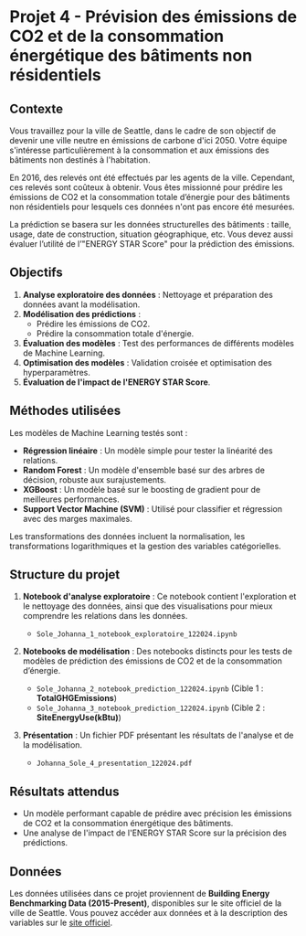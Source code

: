 # Projet 4 - Prévision des émissions de CO2 et de la consommation énergétique des bâtiments non résidentiels

## Contexte

Vous travaillez pour la ville de Seattle, dans le cadre de son objectif de devenir une ville neutre en émissions de carbone d'ici 2050. Votre équipe s'intéresse particulièrement à la consommation et aux émissions des bâtiments non destinés à l'habitation.

En 2016, des relevés ont été effectués par les agents de la ville. Cependant, ces relevés sont coûteux à obtenir. Vous êtes missionné pour prédire les émissions de CO2 et la consommation totale d’énergie pour des bâtiments non résidentiels pour lesquels ces données n'ont pas encore été mesurées. 

La prédiction se basera sur les données structurelles des bâtiments : taille, usage, date de construction, situation géographique, etc. Vous devez aussi évaluer l’utilité de l’"ENERGY STAR Score" pour la prédiction des émissions.

## Objectifs

1. **Analyse exploratoire des données** : Nettoyage et préparation des données avant la modélisation.
2. **Modélisation des prédictions** :
   - Prédire les émissions de CO2.
   - Prédire la consommation totale d'énergie.
3. **Évaluation des modèles** : Test des performances de différents modèles de Machine Learning.
4. **Optimisation des modèles** : Validation croisée et optimisation des hyperparamètres.
5. **Évaluation de l'impact de l'ENERGY STAR Score**.

## Méthodes utilisées

Les modèles de Machine Learning testés sont :

- **Régression linéaire** : Un modèle simple pour tester la linéarité des relations.
- **Random Forest** : Un modèle d'ensemble basé sur des arbres de décision, robuste aux surajustements.
- **XGBoost** : Un modèle basé sur le boosting de gradient pour de meilleures performances.
- **Support Vector Machine (SVM)** : Utilisé pour classifier et régression avec des marges maximales.

Les transformations des données incluent la normalisation, les transformations logarithmiques et la gestion des variables catégorielles.

## Structure du projet

1. **Notebook d'analyse exploratoire** : Ce notebook contient l'exploration et le nettoyage des données, ainsi que des visualisations pour mieux comprendre les relations dans les données.
   - `Sole_Johanna_1_notebook_exploratoire_122024.ipynb`
   
2. **Notebooks de modélisation** : Des notebooks distincts pour les tests de modèles de prédiction des émissions de CO2 et de la consommation d’énergie.
   - `Sole_Johanna_2_notebook_prediction_122024.ipynb` (Cible 1 : **TotalGHGEmissions**)
   - `Sole_Johanna_3_notebook_prediction_122024.ipynb` (Cible 2 : **SiteEnergyUse(kBtu)**)

3. **Présentation** : Un fichier PDF présentant les résultats de l'analyse et de la modélisation.
   - `Johanna_Sole_4_presentation_122024.pdf`

## Résultats attendus

- Un modèle performant capable de prédire avec précision les émissions de CO2 et la consommation énergétique des bâtiments.
- Une analyse de l'impact de l'ENERGY STAR Score sur la précision des prédictions.

## Données

Les données utilisées dans ce projet proviennent de **Building Energy Benchmarking Data (2015-Present)**, disponibles sur le site officiel de la ville de Seattle. Vous pouvez accéder aux données et à la description des variables sur le [site officiel](https://data.seattle.gov/Built-Environment/Building-Energy-Benchmarking-Data-2015-Present/teqw-tu6e/about_data).


